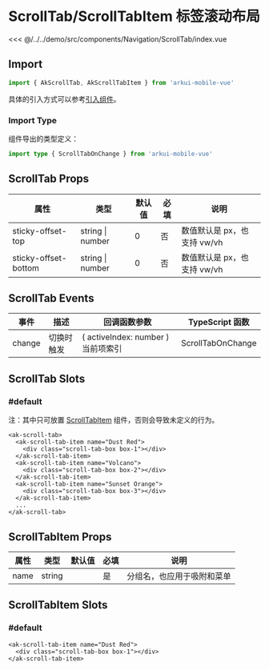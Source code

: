 # ScrollTab/ScrollTabItem 标签滚动布局

<CodeDemo name="ScrollTab">

<<< @/../../demo/src/components/Navigation/ScrollTab/index.vue

</CodeDemo>

## Import

```js
import { AkScrollTab, AkScrollTabItem } from 'arkui-mobile-vue'
```

具体的引入方式可以参考[引入组件](../guide/import.md)。

### Import Type

组件导出的类型定义：

```ts
import type { ScrollTabOnChange } from 'arkui-mobile-vue'
```

## ScrollTab Props

| 属性                 | 类型             | 默认值 | 必填 | 说明                        |
| -------------------- | ---------------- | ------ | ---- | --------------------------- |
| sticky-offset-top    | string \| number | 0      | 否   | 数值默认是 px，也支持 vw/vh |
| sticky-offset-bottom | string \| number | 0      | 否   | 数值默认是 px，也支持 vw/vh |

## ScrollTab Events

| 事件   | 描述       | 回调函数参数                       | TypeScript 函数   |
| ------ | ---------- | ---------------------------------- | ----------------- |
| change | 切换时触发 | ( activeIndex: number ) 当前项索引 | ScrollTabOnChange |

## ScrollTab Slots

### #default

注：其中只可放置 [ScrollTabItem](./ScrollTab.md#scrolltabitem-props) 组件，否则会导致未定义的行为。

```vue
<ak-scroll-tab>
  <ak-scroll-tab-item name="Dust Red">
    <div class="scroll-tab-box box-1"></div>
  </ak-scroll-tab-item>
  <ak-scroll-tab-item name="Volcano">
    <div class="scroll-tab-box box-2"></div>
  </ak-scroll-tab-item>
  <ak-scroll-tab-item name="Sunset Orange">
    <div class="scroll-tab-box box-3"></div>
  </ak-scroll-tab-item>
  ...
</ak-scroll-tab>
```

## ScrollTabItem Props

| 属性 | 类型   | 默认值 | 必填 | 说明                       |
| ---- | ------ | ------ | ---- | -------------------------- |
| name | string |        | 是   | 分组名，也应用于吸附和菜单 |

## ScrollTabItem Slots

### #default

```vue
<ak-scroll-tab-item name="Dust Red">
  <div class="scroll-tab-box box-1"></div>
</ak-scroll-tab-item>
```
